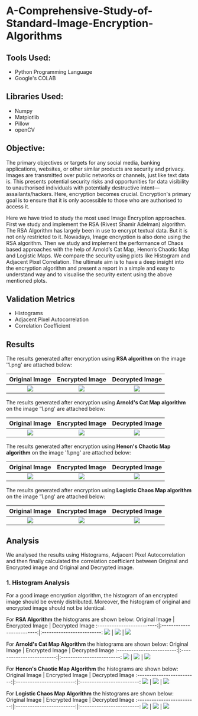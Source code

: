 # A-Comprehensive-Study-of-Standard-Image-Encryption-Algorithms

## Tools Used:

* Python Programming Language
* Google's COLAB

## Libraries Used: 
* Numpy
* Matplotlib
* Pillow
* openCV

## Objective: 
The primary objectives or targets for any social media, banking applications, websites, or other similar products are security and privacy. Images are transmitted over public networks or channels, just like text data is. This presents potential security risks and opportunities for data visibility to unauthorised individuals with potentially destructive intent—assailants/hackers. Here, encryption becomes crucial. Encryption's primary goal is to ensure that it is only accessible to those who are authorised to access it.  

Here we have tried to study the most used Image Encryption approaches. First we study and implement the RSA (Rivest Shamir Adelman) algorithm. The RSA Algorithm has largely been in use to encrypt textual data. But it is not only restricted to it. Nowadays, Image encryption is also done using the RSA algorithm. Then we study and implement the performance of Chaos based approaches with the help of Arnold’s Cat Map, Henon’s Chaotic Map and Logistic Maps. We compare the security using plots like Histogram and Adjacent Pixel Correlation. The ultimate aim is to have a deep insight into the encryption algorithm and present a report in a simple and easy to understand way and to visualise the security extent using the above mentioned plots.

## Validation Metrics
* Histograms
* Adjacent Pixel Autocorrelation
* Correlation Coefficient

## Results 
The results generated after encryption using <b>RSA algorithm</b> on the image '1.png' are attached below:  

Original Image            |  Encrypted Image          |  Decrypted Image
:-------------------------:|:-------------------------:|:-------------------------:
![](https://github.com/GauravGupta7/A-Comprehensive-Study-of-Standard-Image-Encryption-Algorithms/blob/main/RSA%20ALGORITHM%20AND%20IMAGES/1.png)  |  ![](https://github.com/GauravGupta7/A-Comprehensive-Study-of-Standard-Image-Encryption-Algorithms/blob/main/RSA%20ALGORITHM%20AND%20IMAGES/Encrypted_1.png) |  ![](https://github.com/GauravGupta7/A-Comprehensive-Study-of-Standard-Image-Encryption-Algorithms/blob/main/RSA%20ALGORITHM%20AND%20IMAGES/Decrypted_1.png)

 
The results generated after encryption using <b>Arnold's Cat Map algorithm</b> on the image '1.png' are attached below:  

Original Image            |  Encrypted Image          |  Decrypted Image
:-------------------------:|:-------------------------:|:-------------------------:
![](https://github.com/GauravGupta7/A-Comprehensive-Study-of-Standard-Image-Encryption-Algorithms/blob/main/ACM%20ALGORITHM%20AND%20IMAGES/1.png)  |  ![](https://github.com/GauravGupta7/A-Comprehensive-Study-of-Standard-Image-Encryption-Algorithms/blob/main/ACM%20ALGORITHM%20AND%20IMAGES/Encrypted_1.png) |  ![](https://github.com/GauravGupta7/A-Comprehensive-Study-of-Standard-Image-Encryption-Algorithms/blob/main/ACM%20ALGORITHM%20AND%20IMAGES/Decrypted_1.png)

 
The results generated after encryption using <b>Henon's Chaotic Map algorithm</b> on the image '1.png' are attached below:  

Original Image            |  Encrypted Image          |  Decrypted Image
:-------------------------:|:-------------------------:|:-------------------------:
![](https://github.com/GauravGupta7/A-Comprehensive-Study-of-Standard-Image-Encryption-Algorithms/blob/main/HCM%20ALGORITHM%20AND%20IMAGES/1.png)  |  ![](https://github.com/GauravGupta7/A-Comprehensive-Study-of-Standard-Image-Encryption-Algorithms/blob/main/HCM%20ALGORITHM%20AND%20IMAGES/Encrypted_1.png) |  ![](https://github.com/GauravGupta7/A-Comprehensive-Study-of-Standard-Image-Encryption-Algorithms/blob/main/HCM%20ALGORITHM%20AND%20IMAGES/Decrypted_1.png)

  
The results generated after encryption using <b>Logistic Chaos Map algorithm</b> on the image '1.png' are attached below:  

Original Image            |  Encrypted Image          |  Decrypted Image
:-------------------------:|:-------------------------:|:-------------------------:
![](https://github.com/GauravGupta7/A-Comprehensive-Study-of-Standard-Image-Encryption-Algorithms/blob/main/LCM%20ALGORITHM%20AND%20IMAGES/1.png)  |  ![](https://github.com/GauravGupta7/A-Comprehensive-Study-of-Standard-Image-Encryption-Algorithms/blob/main/LCM%20ALGORITHM%20AND%20IMAGES/Encrypted_1.png) |  ![](https://github.com/GauravGupta7/A-Comprehensive-Study-of-Standard-Image-Encryption-Algorithms/blob/main/LCM%20ALGORITHM%20AND%20IMAGES/Decrypted_1.png)


## Analysis
We analysed the results using Histograms, Adjacent Pixel Autocorrelation and then finally calculated the correlation coefficient between Original and Encrypted image and Original and Decrypted image.

### 1. Histogram Analysis
For a good image encryption algorithm, the histogram of an encrypted image should be evenly distributed. Moreover, the histogram of original and encrypted image should not be identical. 

For <b>RSA Algorithm</b> the histograms are shown below: 
Original Image            |  Encrypted Image          |  Decrypted Image
:-------------------------:|:-------------------------:|:-------------------------:
![](https://github.com/GauravGupta7/A-Comprehensive-Study-of-Standard-Image-Encryption-Algorithms/blob/main/RSA%20ALGORITHM%20AND%20IMAGES/Histogram_RSA_Original.png)  |  ![](https://github.com/GauravGupta7/A-Comprehensive-Study-of-Standard-Image-Encryption-Algorithms/blob/main/RSA%20ALGORITHM%20AND%20IMAGES/Histogram_RSA_Encrypted.png) |  ![](https://github.com/GauravGupta7/A-Comprehensive-Study-of-Standard-Image-Encryption-Algorithms/blob/main/RSA%20ALGORITHM%20AND%20IMAGES/Histogram_RSA_Decrypted.png)

For <b>Arnold's Cat Map Algorithm</b> the histograms are shown below: 
Original Image            |  Encrypted Image          |  Decrypted Image
:-------------------------:|:-------------------------:|:-------------------------:
![](https://github.com/GauravGupta7/A-Comprehensive-Study-of-Standard-Image-Encryption-Algorithms/blob/main/ACM%20ALGORITHM%20AND%20IMAGES/Histogram_ACM_Original.png)  |  ![](https://github.com/GauravGupta7/A-Comprehensive-Study-of-Standard-Image-Encryption-Algorithms/blob/main/ACM%20ALGORITHM%20AND%20IMAGES/Histogram_ACM_Encrypted.png) |  ![](https://github.com/GauravGupta7/A-Comprehensive-Study-of-Standard-Image-Encryption-Algorithms/blob/main/ACM%20ALGORITHM%20AND%20IMAGES/Histogram_ACM_Decrypted.png)

For <b>Henon's Chaotic Map Algorithm</b> the histograms are shown below: 
Original Image            |  Encrypted Image          |  Decrypted Image
:-------------------------:|:-------------------------:|:-------------------------:
![](https://github.com/GauravGupta7/A-Comprehensive-Study-of-Standard-Image-Encryption-Algorithms/blob/main/HCM%20ALGORITHM%20AND%20IMAGES/Histogram_HCM_Original.png)  |  ![](https://github.com/GauravGupta7/A-Comprehensive-Study-of-Standard-Image-Encryption-Algorithms/blob/main/HCM%20ALGORITHM%20AND%20IMAGES/Histogram_HCM_Encrypted.png) |  ![](https://github.com/GauravGupta7/A-Comprehensive-Study-of-Standard-Image-Encryption-Algorithms/blob/main/HCM%20ALGORITHM%20AND%20IMAGES/Histogram_HCM_Decrypted.png)

For <b>Logistic Chaos Map Algorithm</b> the histograms are shown below: 
Original Image            |  Encrypted Image          |  Decrypted Image
:-------------------------:|:-------------------------:|:-------------------------:
![](https://github.com/GauravGupta7/A-Comprehensive-Study-of-Standard-Image-Encryption-Algorithms/blob/main/LCM%20ALGORITHM%20AND%20IMAGES/Histogram_LCM_Original.png)  |  ![](https://github.com/GauravGupta7/A-Comprehensive-Study-of-Standard-Image-Encryption-Algorithms/blob/main/LCM%20ALGORITHM%20AND%20IMAGES/Histogram_LCM_Encrypted.png) |  ![](https://github.com/GauravGupta7/A-Comprehensive-Study-of-Standard-Image-Encryption-Algorithms/blob/main/LCM%20ALGORITHM%20AND%20IMAGES/Histogram_LCM_Decrypted.png)

